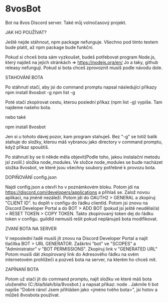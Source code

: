 # 8vosBot
Bot na 8vos Discord server. Také můj volnočasový projekt.




JAK HO POUŽÍVAT?

Ještě nejde stáhnout, npm package nefunguje. Všechno pod tímto textem bude platit, až npm package bude funkční.


Pokud si chceš bota sám vyzkoušet, budeš potřebovat program Node.js, který najdeš na jejich stránkách => https://nodejs.org/en/
Jo a taky, github releasy nefungují. Pokud si bota chceš zprovoznit musíš podle návodu dole.


STAHOVÁNÍ BOTA

Po stáhnutí stačí, aby jsi do command promptu napsal následující příkazy
npm install 8vosbot -g
npm list -g

Poté stačí zkopírovat cestu, kterou poslední příkaz (npm list -g) vypíše. Tam najdeme našeho bota.

nebo také

npm install 8vosbot

Jen si u tohoto dávej pozor, kam program stahuješ. Bez "-g" se totiž balík stahuje do složky, kterou máš vybranou jako directory v command promptu, když příkaz spouštíš.

Po stáhnutí by se ti někde měla objevit(Podle toho, jakou instalační metodu jsI zvolil.) složka node_modules.
Ve složce node_modules se bude nacházet složka 8vosbot, ve které jsou všechny soubory potřebné k provozu bota.


DOPlŇOVÁNÍ config.json

Najdi config.json a otevři ho v poznámkovém bloku.
Potom jdi na https://discord.com/developers/applications a přihlaš se.
Založ novou aplikaci, na jméně nezáleží.
Potom jdi do OAUTH2 > GENERAL a zkopíruj "CLIENT ID".
tu doplň v configu do řádku clientId.
Potom jsi znovu na Discord Developer Portal a do BOT > ADD BOT (pokud jsi ještě neudělal/a) > RESET TOKEN > COPY TOKEN.
Takto zkopírovaný token dej do řádku token v configu.
guildId nemusíš rešit pokud neplánuješ bota modifikovat.

ZVANÍ BOTA NA SERVER

V neposlední řadě musíš jít znovu na Discord Developer Portal a najít tlačítka BOT > URL GENERATOR.
Zaškrtni "bot" ve "SCOPES" a "Administrator" v "BOT PERMISSIONS".
Zkopíruj link v "GENERATED URL"
Potom musíš dát zkopírovaný link do Adresového řádku na svém internetovém prohlížeči a pozveš bota na server, na kterém ho chceš mít.

ZAPÍNANÍ BOTA

Potom už stačí jít do command promptu, najít složku ve které máš bota uloženého (C:/bla/blah/bla/8vosbot.) a napsat příkaz: node .
Jakmile ti bot napíše "Dobré ráno! Jsem přihlášen jako <jméno tvého bota>", jsi hotov a můžeš 8vosbota používat.

